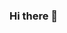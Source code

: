 ### Hi there 👋

<!--
**ashikkunjumon/ashikkunjumon** is a ✨ _special_ ✨ repository because its `README.md` (this file) appears on your GitHub profile.

### Here are some ideas to get you started:

 🔭 I’m currently working on ...
- 🌱 I’m currently learning ...
- 👯 I’m looking to collaborate on ...
- 🤔 I’m looking for help with ...
- 💬 Ask me about ...
- 📫 How to reach me: ...
- 😄 Pronouns: ...
- ⚡ Fun fact: ...
-->
